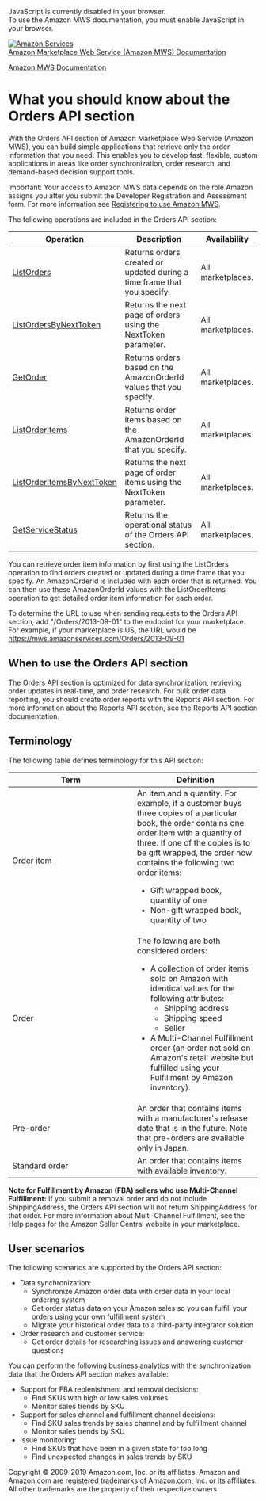 <div id="MWSDX_noscript">

JavaScript is currently disabled in your browser.  
To use the Amazon MWS documentation, you must enable JavaScript in your
browser.

</div>

<div id="MWSDX_divtop">

[![Amazon
Services](https://images-na.ssl-images-amazon.com/images/G/08/mwsportal/fr_FR/amazonservices.gif
"Amazon Services")](http://services.amazon.fr)  
<span id="MWSDX_titlebar">[Amazon Marketplace Web Service (Amazon MWS)
Documentation](https://developer.amazonservices.fr/gp/mws/docs.html)</span>

</div>

<div id="MWSDX_divbottom">

<div id="MWSDX_divleft">

<div id="MWSDX_toc">

</div>

</div>

<div id="MWSDX_divright">

<div id="MWSDX_content">

<span id="MWSDX_breadcrumbs">[Amazon MWS
Documentation](https://developer.amazonservices.fr/gp/mws/docs.html)</span>

# What you should know about the Orders API section

<div class="body conbody">

With the <span class="ph">Orders API section</span> of
<span class="ph">Amazon Marketplace Web Service (Amazon MWS)</span>, you
can build simple applications that retrieve only the order information
that you need. This enables you to develop fast, flexible, custom
applications in areas like order synchronization, order research, and
demand-based decision support tools.

<div class="note important">

<span class="importanttitle">Important:</span> Your access to
<span class="ph">Amazon MWS</span> data depends on the role Amazon
assigns you after you submit the <span class="ph">Developer Registration
and Assessment form</span>. For more information see [Registering to use
Amazon MWS](../dev_guide/DG_Registering.md#DG_Registering).

</div>

The following operations are included in the <span class="ph">Orders API
section</span>:

<div class="tablenoborder">

| Operation                                                                                                                                        | Description                                                                                                                       | Availability                              |
| ------------------------------------------------------------------------------------------------------------------------------------------------ | --------------------------------------------------------------------------------------------------------------------------------- | ----------------------------------------- |
| [ListOrders](../orders-2013-09-01/Orders_ListOrders.md)                                                                                        | <span class="ph">Returns orders created or updated during a time frame that you specify.</span>                                   | <span class="ph">All marketplaces.</span> |
| [ListOrdersByNextToken](Orders_ListOrdersByNextToken.md "Returns the next page of orders using the NextToken parameter.")                      | <span class="ph">Returns the next page of orders using the <span class="keyword parmname">NextToken</span> parameter.</span>      | <span class="ph">All marketplaces.</span> |
| [GetOrder](Orders_GetOrder.md "Returns orders based on the AmazonOrderId values that you specify.")                                            | <span class="ph">Returns orders based on the <span class="keyword parmname">AmazonOrderId</span> values that you specify.</span>  | <span class="ph">All marketplaces.</span> |
| [ListOrderItems](../orders-2013-09-01/Orders_ListOrderItems.md)                                                                                | <span class="ph">Returns order items based on the <span class="keyword parmname">AmazonOrderId</span> that you specify.</span>    | <span class="ph">All marketplaces.</span> |
| [ListOrderItemsByNextToken](Orders_ListOrderItemsByNextToken.md "Returns the next page of order items using the NextToken parameter.")         | <span class="ph">Returns the next page of order items using the <span class="keyword parmname">NextToken</span> parameter.</span> | <span class="ph">All marketplaces.</span> |
| [GetServiceStatus](../fba_outbound/MWS_GetServiceStatus.md "Returns the operational status of the Fulfillment Outbound Shipment API section.") | <span class="ph">Returns the operational status of the <span class="ph">Orders API section</span>.</span>                         | <span class="ph">All marketplaces.</span> |

</div>

You can retrieve order item information by first using the
<span class="keyword apiname">ListOrders</span> operation to find orders
created or updated during a time frame that you specify. An
<span class="keyword parmname">AmazonOrderId</span> is included with
each order that is returned. You can then use these
<span class="keyword parmname">AmazonOrderId</span> values with the
<span class="keyword apiname">ListOrderItems</span> operation to get
detailed order item information for each order.

To determine the URL to use when sending requests to the
<span class="ph">Orders API section</span>, add "/Orders/2013-09-01" to
the endpoint for your marketplace. For example, if your marketplace is
US, the URL would be https://mws.amazonservices.com/Orders/2013-09-01

<div class="section">

## When to use the <span class="ph">Orders API section</span>

The <span class="ph">Orders API section</span> is optimized for data
synchronization, retrieving order updates in real-time, and order
research. For bulk order data reporting, you should create order reports
with the <span class="ph">Reports API</span> section. For more
information about the <span class="ph">Reports API</span> section, see
the <span class="ph">Reports API</span> section documentation.

</div>

<div class="section">

## Terminology

The following table defines terminology for this API section:

<div class="tablenoborder">

<table>
<colgroup>
<col style="width: 50%" />
<col style="width: 50%" />
</colgroup>
<thead>
<tr class="header">
<th>Term</th>
<th>Definition</th>
</tr>
</thead>
<tbody>
<tr class="odd">
<td><span class="keyword parmname">Order item</span></td>
<td>An item and a quantity. For example, if a customer buys three copies of a particular book, the order contains one order item with a quantity of three. If one of the copies is to be gift wrapped, the order now contains the following two order items:
<ul>
<li>Gift wrapped book, quantity of one</li>
<li>Non-gift wrapped book, quantity of two</li>
</ul></td>
</tr>
<tr class="even">
<td><span class="keyword parmname">Order</span></td>
<td>The following are both considered orders:
<ul>
<li>A collection of order items sold on Amazon with identical values for the following attributes:
<ul>
<li>Shipping address</li>
<li>Shipping speed</li>
<li>Seller</li>
</ul></li>
<li>A Multi-Channel Fulfillment order (an order not sold on Amazon's retail website but fulfilled using your Fulfillment by Amazon inventory).</li>
</ul></td>
</tr>
<tr class="odd">
<td><span class="keyword parmname">Pre-order</span></td>
<td>An order that contains items with a manufacturer's release date that is in the future. Note that pre-orders are available only in Japan.</td>
</tr>
<tr class="even">
<td><span class="keyword parmname">Standard order</span></td>
<td>An order that contains items with available inventory.</td>
</tr>
</tbody>
</table>

</div>

**Note for Fulfillment by Amazon (FBA) sellers who use Multi-Channel
Fulfillment:** If you submit a removal order and do not include
<span class="keyword parmname">ShippingAddress</span>, the Orders API
section will not return
<span class="keyword parmname">ShippingAddress</span> for that order.
For more information about Multi-Channel Fulfillment, see the Help pages
for the Amazon Seller Central website in your marketplace.

</div>

<div class="section">

## User scenarios

<div class="p">

The following scenarios are supported by the <span class="ph">Orders API
section</span>:

  - Data synchronization:
      - Synchronize Amazon order data with order data in your local
        ordering system
      - Get order status data on your Amazon sales so you can fulfill
        your orders using your own fulfillment system
      - Migrate your historical order data to a third-party integrator
        solution
  - Order research and customer service:
      - Get order details for researching issues and answering customer
        questions

</div>

<div class="p">

You can perform the following business analytics with the
synchronization data that the <span class="ph">Orders API section</span>
makes available:

  - Support for <span class="ph">FBA</span> replenishment and removal
    decisions:
      - Find SKUs with high or low sales volumes
      - Monitor sales trends by SKU
  - Support for sales channel and fulfillment channel decisions:
      - Find SKU sales trends by sales channel and by fulfillment
        channel
      - Monitor sales trends by SKU
  - Issue monitoring:
      - Find SKUs that have been in a given state for too long
      - Find unexpected changes in sales trends by SKU

</div>

</div>

</div>

<div id="MWSDX_footer">

Copyright © 2009-2019 Amazon.com, Inc. or its affiliates. Amazon and
Amazon.com are registered trademarks of Amazon.com, Inc. or its
affiliates. All other trademarks are the property of their respective
owners.

</div>

</div>

</div>

<div style="clear: both;">

</div>

</div>
